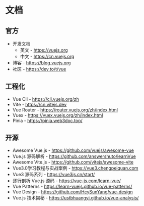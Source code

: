 # 文档

## 官方

- 开发文档
  - 英文 - <https://vuejs.org>
  - 中文 - <https://cn.vuejs.org>
- 博客 - <https://blog.vuejs.org>
- 社区 - <https://dev.to/t/vue>

## 工程化

- Vue ClI - <https://cli.vuejs.org/zh>
- Vite - <https://cn.vitejs.dev>
- Vue Router - <https://router.vuejs.org/zh/index.html>
- Vuex - <https://vuex.vuejs.org/zh/index.html>
- Pinia - <https://pinia.web3doc.top/>

## 开源

- Awesome Vue.js - <https://github.com/vuejs/awesome-vue>
- Vue.js 源码解析 - <https://github.com/answershuto/learnVue>
- Awesome Vite.js - <https://github.com/vitejs/awesome-vite>
- Vue3.0学习教程与实战案例 - <https://vue3.chengpeiquan.com>
- Vue3 源码系列 - <https://vue3js.cn/start/>
- 逐行剖析 Vue.js 源码 - <https://vue-js.com/learn-vue/>
- Vue Patterns - <https://learn-vuejs.github.io/vue-patterns/>
- Vue Design - <https://github.com/HcySunYang/vue-design>
- Vue.js 技术揭秘 - <https://ustbhuangyi.github.io/vue-analysis/>
